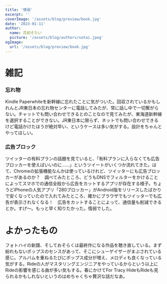 ```yaml
---
title: '情弱'
excerpt: ''
coverImage: '/assets/blog/preview/book.jpg'
date: '2023-01-11'
author:
  name: 花初そたい
  picture: '/assets/blog/authors/sotai.jpeg'
ogImage:
  url: '/assets/blog/preview/book.jpg'
---
```

# 雑記
### 忘れ物
Kindle Paperwhiteを新幹線に忘れたことに気がついた。回収されているかもしれんとJR東日本の忘れ物センターに電話してみたが、常に話し中で一切繋がらない。チャットでも問い合わせできるとのことなので見てみたが、東海道新幹線を選択することができない。JR東日本に限らず、ネットでも問い合わせできるけど電話かけたほうが絶対早い、というケースは多い気がする。設計をちゃんとやってほしい。

### 広告ブロック
ツイッターの有料プランの話題を見ていると、「有料プランに入らなくても広告ブロッカーを使えばいいのに……」というツイートがいくつか流れてきた。はて、Chromeの拡張機能なんかは使っているけれど、ツイッターにも広告ブロッカーがあるのか？　調べてみたところ、どうもDNSでフィルターをかけることによってスマホでの通信全般から広告をカットするアプリが存在する様子。ちょうどiPhoneの人気アプリ「280ブロッカー」がAndroid版をリリースしたばかりで安くなっていたので入れてみたところ、確かにブラウザでもツイッターでも広告が表示されなくなる！　広告をカットすることによって、通信量も削減できるとか。すげ～。もっと早く知りたかった。情弱でした。

# よかったもの
フォトハイの新譜、そしておそらくは最終作になる作品を聴き直している。まず紛れもないポップスのセンスがあって、そこにシューゲイザーがまぶされている感じ。アルバムを重ねるたびにポップス成分が増え、メロディも良くなっている気がする。Rideの人がマスタリングエンジニアをやっているからという以上にRideの影響を感じる曲が多い気もする。春にかけてFor Tracy HideもRideも見られるかもしれないというのはめちゃくちゃ贅沢な話だなあ。
